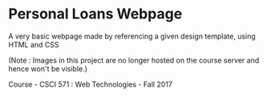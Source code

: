 # Personal Loans Webpage
A very basic webpage made by referencing a given design template, using HTML and CSS

(Note : Images in this project are no longer hosted on the course server and hence won't be visible.)

Course - CSCI 571 : Web Technologies - Fall 2017
